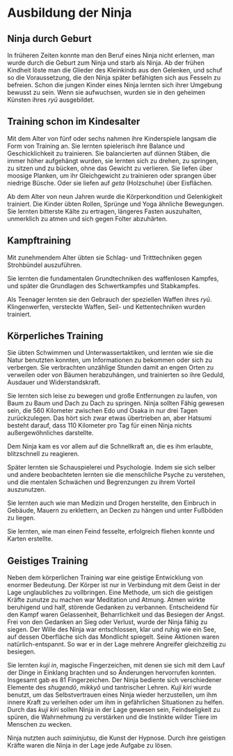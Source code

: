 # Ausbildung der Ninja


## Ninja durch Geburt

In früheren Zeiten konnte man den Beruf eines Ninja nicht erlernen, man wurde durch die Geburt zum Ninja und starb als Ninja. Ab der frühen Kindheit löste man die Glieder des Kleinkinds aus den Gelenken, und schuf so die Voraussetzung, die den Ninja später befähigten sich aus Fesseln zu befreien. Schon die jungen Kinder eines Ninja lernten sich ihrer Umgebung bewusst zu sein. Wenn sie aufwuchsen, wurden sie in den geheimen Künsten ihres *ryū* ausgebildet.


## Training schon im Kindesalter

Mit dem Alter von fünf oder sechs nahmen ihre Kinderspiele langsam die Form von Training an. Sie lernten spielerisch ihre Balance und Geschicklichkeit zu trainieren. Sie balancierten auf dünnen Stäben, die immer höher aufgehängt wurden, sie lernten sich zu drehen, zu springen, zu sitzen und zu bücken, ohne das Gewicht zu verlieren. Sie liefen über moosige Planken, um ihr Gleichgewicht zu trainieren oder sprangen über niedrige Büsche. Oder sie liefen auf *geta* (Holzschuhe) über Eisflächen.

Ab dem Alter von neun Jahren wurde die Körperkondition und Gelenkigkeit trainiert. Die Kinder übten Rollen, Sprünge und Yoga ähnliche Bewegungen. Sie lernten bitterste Kälte zu ertragen, längeres Fasten auszuhalten, unmerklich zu atmen und sich gegen Folter abzuhärten.


## Kampftraining

Mit zunehmendem Alter übten sie Schlag- und Tritttechniken gegen Strohbündel auszuführen.

Sie lernten die fundamentalen Grundtechniken des waffenlosen Kampfes, und später die Grundlagen des Schwertkampfes und Stabkampfes.

Als Teenager lernten sie den Gebrauch der speziellen Waffen ihres *ryū*. Klingenwerfen, versteckte Waffen, Seil- und Kettentechniken wurden trainiert.


## Körperliches Training

Sie übten Schwimmen und Unterwassertaktiken, und lernten wie sie die Natur benutzten konnten, um Informationen zu bekommen oder sich zu verbergen. Sie verbrachten unzählige Stunden damit an engen Orten zu verweilen oder von Bäumen herabzuhängen, und trainierten so ihre Geduld, Ausdauer und Widerstandskraft.

Sie lernten sich leise zu bewegen und große Entfernungen zu laufen, von Baum zu Baum und Dach zu Dach zu springen. Ninja sollten Fähig gewesen sein, die 560 Kilometer zwischen Edo und Osaka in nur drei Tagen zurückzulegen. Das hört sich zwar etwas übertrieben an, aber Hatsumi besteht darauf, dass 110 Kilometer pro Tag für einen Ninja nichts außergewöhnliches darstellte.

Dem Ninja kam es vor allem auf die Schnellkraft an, die es ihm erlaubte, blitzschnell zu reagieren.

Später lernten sie Schauspielerei und Psychologie. Indem sie sich selber und andere beobachteten lernten sie die menschliche Psyche zu verstehen, und die mentalen Schwächen und Begrenzungen zu ihrem Vorteil auszunutzen.

Sie lernten auch wie man Medizin und Drogen herstellte, den Einbruch in Gebäude, Mauern zu erklettern, an Decken zu hängen und unter Fußböden zu liegen.

Sie lernten, wie man einen Feind fesselte, erfolgreich fliehen konnte und Karten erstellte.


## Geistiges Training

Neben dem körperlichen Training war eine geistige Entwicklung von enormer Bedeutung. Der Körper ist nur in Verbindung mit dem Geist in der Lage unglaubliches zu vollbringen. Eine Methode, um sich die geistigen Kräfte zunutze zu machen war Meditation und Atmung. Atmen wirkte beruhigend und half, störende Gedanken zu verbannen. Entscheidend für den Kampf waren Gelassenheit, Beharrlichkeit und das Besiegen der Angst. Frei von den Gedanken an Sieg oder Verlust, wurde der Ninja fähig zu siegen. Der Wille des Ninja war entschlossen, klar und ruhig wie ein See, auf dessen Oberfläche sich das Mondlicht spiegelt.  Seine Aktionen waren natürlich-entspannt. So war er in der Lage mehrere Angreifer gleichzeitig zu besiegen.

Sie lernten *kuji in*, magische Fingerzeichen, mit denen sie sich mit dem Lauf der Dinge in Einklang brachten und so Änderungen hervorrufen konnten. Insgesamt gab es 81 Fingerzeichen. Der Ninja bediente sich verschiedener Elemente des *shugendō*, *mikkyō* und tantrischer Lehren. *Kuji kiri* wurde benutzt, um das Selbstvertrauen eines Ninja wieder herzustellen, um ihm innere Kraft zu verleihen oder um ihm in gefährlichen Situationen zu helfen. Durch das *kuji kiri* sollen Ninja in der Lage gewesen sein, Feindseligkeit zu spüren, die Wahrnehmung zu verstärken und die Instinkte wilder Tiere im Menschen zu wecken.

Ninja nutzten auch *saiminjutsu*, die Kunst der Hypnose. Durch ihre geistigen Kräfte waren die Ninja in der Lage jede Aufgabe zu lösen.

